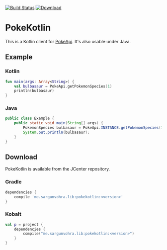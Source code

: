 [![Build Status](https://travis-ci.org/pokesource/pokekotlin.svg?branch=master)](https://travis-ci.org/pokesource/pokekotlin)
[![Download](https://api.bintray.com/packages/sargunster/maven/PokeKotlin/images/download.svg) ](https://bintray.com/sargunster/maven/PokeKotlin/_latestVersion)

# PokeKotlin

This is a Kotlin client for [PokeApi](https://github.com/phalt/pokeapi). It's also usable under Java.

## Example

### Kotlin

```kotlin
fun main(args: Array<String>) {
    val bulbasaur = PokeApi.getPokemonSpecies(1)
    println(bulbasaur)
}
```

### Java

```java
public class Example {
    public static void main(String[] args) {
        PokemonSpecies bulbasaur = PokeApi.INSTANCE.getPokemonSpecies(1);
        System.out.println(bulbasaur);
    }
}
```

## Download

PokeKotlin is available from the JCenter repository.

### Gradle

```groovy
dependencies {
    compile 'me.sargunvohra.lib:pokekotlin:<version>'
}
```

### Kobalt

```kotlin
val p = project {
    dependencies {
        compile("me.sargunvohra.lib:pokekotlin:<version>")
    }
}
```
